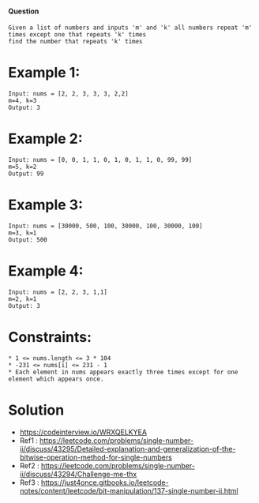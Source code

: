  
#### Question
    Given a list of numbers and inputs 'm' and 'k' all numbers repeat 'm' times except one that repeats 'k' times
    find the number that repeats 'k' times
# Example 1:

```
Input: nums = [2, 2, 3, 3, 3, 2,2]
m=4, k=3
Output: 3
 ```
 
 # Example 2:

```
Input: nums = [0, 0, 1, 1, 0, 1, 0, 1, 1, 0, 99, 99]
m=5, k=2
Output: 99
```
 # Example 3:

```
Input: nums = [30000, 500, 100, 30000, 100, 30000, 100]
m=3, k=1
Output: 500
```
 # Example 4:

```
Input: nums = [2, 2, 3, 1,1]
m=2, k=1
Output: 3
```

# Constraints:

```
* 1 <= nums.length <= 3 * 104
* -231 <= nums[i] <= 231 - 1
* Each element in nums appears exactly three times except for one element which appears once.
 ```
 
# Solution
* https://codeinterview.io/WRXQELKYEA
* Ref1				: https://leetcode.com/problems/single-number-ii/discuss/43295/Detailed-explanation-and-generalization-of-the-bitwise-operation-method-for-single-numbers
* Ref2				: https://leetcode.com/problems/single-number-ii/discuss/43294/Challenge-me-thx
* Ref3				: https://just4once.gitbooks.io/leetcode-notes/content/leetcode/bit-manipulation/137-single-number-ii.html
